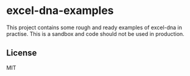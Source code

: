 # excel-dna-examples

This project contains some rough and ready examples of excel-dna in practise. This is a sandbox and code should not be used in production.

## License

MIT

